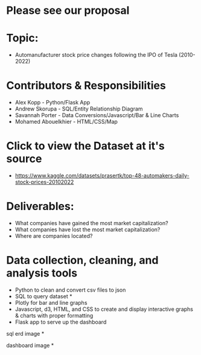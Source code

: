 # Please see our proposal <here>

# Topic:
- Automanufacturer stock price changes following the IPO of Tesla (2010-2022)

# Contributors & Responsibilities
- Alex Kopp - Python/Flask App
- Andrew Skorupa - SQL/Entity Relationship Diagram
- Savannah Porter - Data Conversions/Javascript/Bar & Line Charts
- Mohamed Abouelkhier - HTML/CSS/Map
 
# Click <here> to view the Dataset at it's source
- https://www.kaggle.com/datasets/prasertk/top-48-automakers-daily-stock-prices-20102022

# Deliverables:
- What companies have gained the most market capitalization?
- What companies have lost the most market capitalization?
- Where are companies located? 

 # Data collection, cleaning, and analysis tools
  * Python to clean and convert csv files to json  
  * SQL to query dataset *  
  * Plotly for bar and line graphs  
  * Javascript, d3, HTML, and CSS to create and display interactive graphs & charts with proper formatting  
  * Flask app to serve up the dashboard  

 
  sql erd image *
  
  dashboard image *
 
